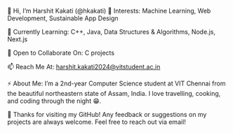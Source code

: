 👋 Hi, I’m Harshit Kakati (@hkakati)
👀 Interests: Machine Learning, Web Development, Sustainable App Design

🌱 Currently Learning: C++, Java, Data Structures & Algorithms, Node.js, Next.js

💞️ Open to Collaborate On: C projects

📫 Reach Me At: harshit.kakati2024@vitstudent.ac.in

⚡ About Me:
I’m a 2nd-year Computer Science student at VIT Chennai from the beautiful northeastern state of Assam, India.
I love travelling, cooking, and coding through the night 😁.

💬 Thanks for visiting my GitHub!
Any feedback or suggestions on my projects are always welcome. Feel free to reach out via email!

<!--- hkakati/hkakati is a ✨ special ✨ repository because its `README.md` (this file) appears on your GitHub profile. You can click the Preview link to take a look at your changes. --->
